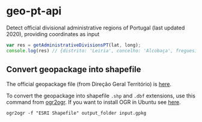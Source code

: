 # geo-pt-api

Detect official divisional administrative regions of Portugal (last updated 2020), providing coordinates as input

```js
var res = getAdministrativeDivisionsPT(lat, long);
console.log(res) // {distrito: 'Leiria', concelho: 'Alcobaça', freguesia: 'Cós'}
```

## Convert geopackage into shapefile

The official geopackage file (from Direção Geral Território) is [here](http://mapas.dgterritorio.pt/ATOM-download/CAOP-Cont/Cont_AAD_CAOP2020-GPKG.zip).

To convert the geopackage into shapefile `.shp` and `.dbf` extensions, use this command from [ogr2ogr](https://gdal.org/programs/ogr2ogr.html). If you want to install OGR in Ubuntu see [here](https://mothergeo-py.readthedocs.io/en/latest/development/how-to/gdal-ubuntu-pkg.html).

```
ogr2ogr -f "ESRI Shapefile" output_folder input.gpkg
```
